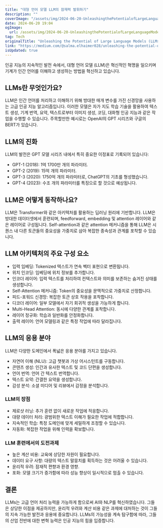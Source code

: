 ```yaml
---
title: "대형 언어 모델 LLM의 잠재력 발휘하기"
description: ""
coverImage: "/assets/img/2024-06-20-UnleashingthePotentialofLargeLanguageModelsLLMs_0.png"
date: 2024-06-20 19:04
ogImage: 
  url: /assets/img/2024-06-20-UnleashingthePotentialofLargeLanguageModelsLLMs_0.png
tag: Tech
originalTitle: "Unleashing the Potential of Large Language Models (LLMs)"
link: "https://medium.com/@salma.elhaimer028/unleashing-the-potential-of-large-language-models-llms-9796053ca8e5"
isUpdated: true
---
```






인공 지능의 지속적인 발전 속에서, 대형 언어 모델 (LLM)은 혁신적인 혁명을 일으키며 기계가 인간 언어를 이해하고 생성하는 방법을 혁신하고 있습니다.

## LLMs란 무엇인가요?

LLM은 인간 언어를 처리하고 이해하기 위해 방대한 매개 변수를 가진 신경망을 사용하는 고급 인공 지능 알고리즘입니다. 이러한 모델은 자가 지도 학습 기술을 활용하여 텍스트 생성, 기계 번역, 요약, 텍스트로부터 이미지 생성, 코딩, 대화형 인공 지능과 같은 작업을 수행할 수 있습니다. 주목할만한 예시로는 OpenAI의 GPT 시리즈와 구글의 BERT가 있습니다.

## LLM의 진화

<div class="content-ad"></div>

LLM의 발전은 GPT 모델 시리즈 내에서 특히 중요한 이정표로 기록되어 있습니다:

- GPT-1 (2018): 1억 1700만 개의 파라미터.
- GPT-2 (2019): 15억 개의 파라미터.
- GPT-3 (2020): 1750억 개의 파라미터로, ChatGPT의 기초를 형성했습니다.
- GPT-4 (2023): 수조 개의 파라미터를 특징으로 할 것으로 예상됩니다.

## LLM은 어떻게 동작하나요?

LLM은 Transformer와 같은 아키텍처를 활용하는 딥러닝 원리에 기반합니다. LLM은 방대한 데이터셋에서 훈련되며, feedforward, embedding 및 attention 레이어와 같은 레이어로 구성됩니다. Self-attention과 같은 attention 메커니즘을 통해 LLM은 시퀀스 내 다른 토큰들의 중요성을 가중치로 삼아 복잡한 종속성과 관계를 포착할 수 있습니다.

<div class="content-ad"></div>

## LLM 아키텍처의 주요 구성 요소

- 입력 임베딩: Tokenized 텍스트가 연속 벡터 표현으로 변환됩니다.
- 위치 인코딩: 임베딩에 위치 정보를 추가합니다.
- 인코더 레이어: 입력 텍스트를 처리하여 컨텍스트와 의미를 보존하는 숨겨진 상태를 생성합니다.
- Self-Attention 메커니즘: Token의 중요성을 문맥적으로 가중치로 산정합니다.
- 피드-포워드 신경망: 복잡한 토큰 상호 작용을 포착합니다.
- 디코더 레이어: 일부 모델에서 자기 회귀적 생성을 가능하게 합니다.
- Multi-Head Attention: 동시에 다양한 관계를 포착합니다.
- 레이어 정규화: 학습과 일반화를 안정화합니다.
- 출력 레이어: 언어 모델링과 같은 특정 작업에 따라 달라집니다.

## LLM의 응용 분야

LLM은 다양한 도메인에서 폭넓은 응용 분야를 가지고 있습니다.

<div class="content-ad"></div>

- 자연어 이해 (NLU): 고급 챗봇과 가상 어시스턴트를 구동합니다.
- 콘텐츠 생성: 인간과 유사한 텍스트 및 코드 단편을 생성합니다.
- 언어 번역: 언어 간 텍스트 번역합니다.
- 텍스트 요약: 간결한 요약을 생성합니다.
- 감성 분석: 소셜 미디어 및 리뷰에서 감정을 분석합니다.

### LLM의 장점

- 제로샷 러닝: 추가 훈련 없이 새로운 작업에 적응합니다.
- 대량 데이터 처리: 광범위한 텍스트 이해가 필요한 작업에 적합합니다.
- 지속적인 학습: 특정 도메인에 맞게 세밀하게 조정할 수 있습니다.
- 자동화: 복잡한 작업을 위해 인력을 확보합니다.

### LLM 훈련에서의 도전과제

<div class="content-ad"></div>

- 높은 계산 비용: 교육에 상당한 자원이 필요합니다.
- 데이터 요구 사항: 대량의 텍스트 말뭉치를 획득하는 것은 어려울 수 있습니다.
- 윤리적 우려: 잠재적 편향과 환경 영향.
- 포화: 모델 크기가 증가함에 따라 성능 향상이 일시적으로 멈출 수 있습니다.

## 결론

LLMs는 고급 언어 처리 능력을 가능하게 함으로써 AI와 NLP를 혁신하였습니다. 그들은 상당한 이점을 제공하지만, 윤리적 우려와 계산 비용 같은 과제에 대처하는 것이 그들의 지속 가능한 발전과 응용에 중요합니다. LLMs의 가능성을 계속 탐구함에 따라, 그들의 산업 전반에 대한 변혁 능력은 인공 지능의 힘을 입증합니다.